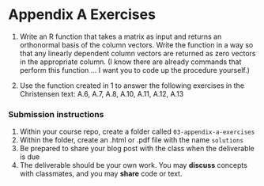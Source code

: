 Appendix A Exercises
========

1. Write an R function that takes a matrix as input and returns an orthonormal basis of the column vectors.  Write the function in a way so that any linearly dependent column vectors are returned as zero vectors in the appropriate column.  (I know there are already commands that perform this function ... I want you to code up the procedure yourself.)

2. Use the function created in 1 to answer the following exercises in the Christensen text: A.6, A.7, A.8, A.10, A.11, A.12, A.13

### Submission instructions

1.  Within your course repo, create a folder called `03-appendix-a-exercises`
1.  Within the folder, create an .html or .pdf file with the name `solutions`
1.  Be prepared to share your blog post with the class when the deliverable is due
1.  The deliverable should be your own work.  You may **discuss**
    concepts with classmates, and you may **share** code or text.